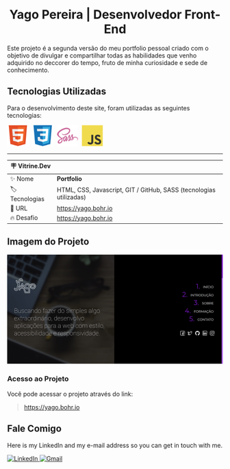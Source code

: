 <h1 align="center">Yago Pereira | Desenvolvedor Front-End</h1>

Este projeto é a segunda versão do meu portfolio pessoal criado com o objetivo de divulgar e compartilhar todas as habilidades que venho adquirido no deccorer do tempo, fruto de minha curiosidade e sede de conhecimento.

<h2>Tecnologias Utilizadas</h2>

Para o desenvolvimento deste site, foram utilizadas as seguintes tecnologias:

<div>
  <img src="https://github.com/devicons/devicon/blob/master/icons/html5/html5-original.svg" title="HTML5" alt="HTML" width="50" height="50"/>&nbsp;
  <img src="https://github.com/devicons/devicon/blob/master/icons/css3/css3-original.svg"  title="CSS3" alt="CSS" width="50" height="50"/>&nbsp;
  <img src="https://github.com/devicons/devicon/blob/master/icons/sass/sass-original.svg" title="SASS" alt="SASS" width="50" height="50"/>&nbsp;
  <img src="https://github.com/devicons/devicon/blob/master/icons/javascript/javascript-original.svg" title="JavaScript" alt="JavaScript" width="50" height="50"/>
</div>

---

<div>

| :placard: Vitrine.Dev |     |
| -------------  | --- |
| :sparkles: Nome        | **Portfolio**
| :label: Tecnologias | HTML, CSS, Javascript, GIT / GitHub, SASS (tecnologias utilizadas)
| :rocket: URL         | https://yago.bohr.io
| :fire: Desafio     | https://yago.bohr.io

</div>

<h2>Imagem do Projeto</h2>

![Portfolio V.2](assets/imagem-do-projeto.png#vitrinedev)

<h3>Acesso ao Projeto</h3>

Você pode acessar o projeto através do link:

> https://yago.bohr.io

<h2>Fale Comigo</h2>

<div>
  <p>Here is my LinkedIn and my e-mail address so you can get in touch with me.</p>
  <a href="https://www.linkedin.com/in/yapeansa" target="_blank">
      <img src="https://img.shields.io/badge/linkedin-%230077B5.svg?style=for-the-badge&logo=linkedin&logoColor=white" alt="LinkedIn">
  </a>
  <a href="mailto:yago.pereira@estudante.ufjf.br" target="_blank">
      <img src="https://img.shields.io/badge/Gmail-D14836?style=for-the-badge&logo=gmail&logoColor=white" alt="Gmail">
  </a>
</div>
